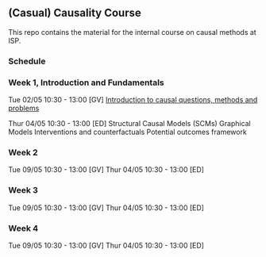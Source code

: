 ## (Casual) Causality Course


This repo contains the material for the 
internal course on causal methods at ISP. 

### Schedule

### Week 1, Introduction and Fundamentals

Tue 02/05 10:30 - 13:00 [GV]
[Introduction to causal questions, methods and problems](material/week1/session1/)

Thur 04/05 10:30 - 13:00 [ED] 
Structural Causal Models (SCMs)
Graphical Models
Interventions and counterfactuals
  	Potential outcomes framework

### Week 2 

Tue 09/05 10:30 - 13:00 [GV]
Thur 04/05 10:30 - 13:00 [ED] 

### Week 3

Tue 09/05 10:30 - 13:00 [GV]
Thur 04/05 10:30 - 13:00 [ED] 

### Week 4

Tue 09/05 10:30 - 13:00 [GV]
Thur 04/05 10:30 - 13:00 [ED] 
 
